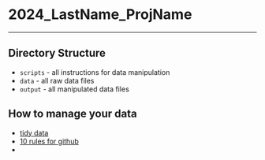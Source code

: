 # 2024_LastName_ProjName

---

## Directory Structure

* `scripts` - all instructions for data manipulation
* `data` - all raw data files
* `output` - all manipulated data files

## How to manage your data

* [tidy data](https://vita.had.co.nz/papers/tidy-data.pdf)
* [10 rules for github](https://journals.plos.org/ploscompbiol/article?id=10.1371/journal.pcbi.1004947)
* 
